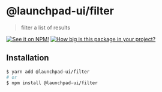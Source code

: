 # @launchpad-ui/filter

> filter a list of results

[![See it on NPM!](https://img.shields.io/npm/v/@launchpad-ui/filter?style=for-the-badge)](https://www.npmjs.com/package/@launchpad-ui/filter)
[![How big is this package in your project?](https://img.shields.io/bundlephobia/minzip/@launchpad-ui/filter?style=for-the-badge)](https://bundlephobia.com/result?p=@launchpad-ui/filter)

## Installation

```sh
$ yarn add @launchpad-ui/filter
# or
$ npm install @launchpad-ui/filter
```
